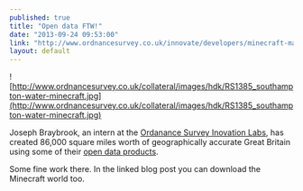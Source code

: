 ```yaml
---
published: true
title: "Open data FTW!"
date: "2013-09-24 09:53:00"
link: "http://www.ordnancesurvey.co.uk/innovate/developers/minecraft-map-britain.html"
layout: default
---
```


![http://www.ordnancesurvey.co.uk/collateral/images/hdk/RS1385_southampton-water-minecraft.jpg](http://www.ordnancesurvey.co.uk/collateral/images/hdk/RS1385_southampton-water-minecraft.jpg)

Joseph Braybrook, an intern at the [Ordanance Survey Inovation Labs](http://www.ordnancesurvey.co.uk/innovate/), has created 86,000 square miles worth of geographically accurate Great Britain using some of their [open data products](http://www.ordnancesurvey.co.uk/business-and-government/products/opendata-products.html).

Some fine work there. In the linked blog post you can download the Minecraft world too.